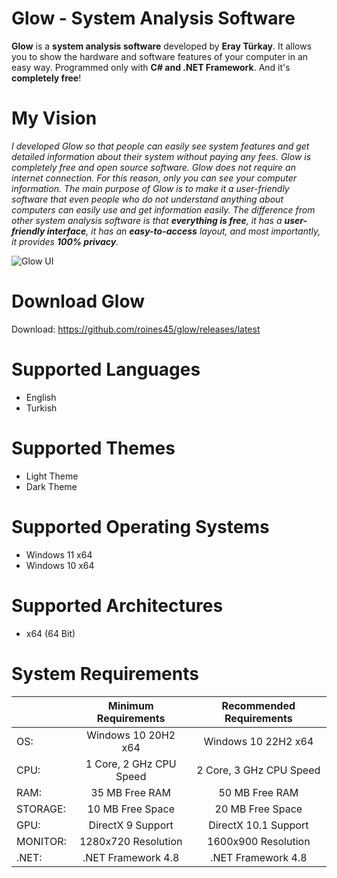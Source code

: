 # Glow - System Analysis Software

**Glow** is a **system analysis software** developed by **Eray Türkay**. It allows you to show the hardware and software features of your computer in an easy way. Programmed only with **C# and .NET Framework**. And it's **completely free**!

# My Vision

*I developed Glow so that people can easily see system features and get detailed information about their system without paying any fees.
Glow is completely free and open source software. Glow does not require an internet connection. For this reason, only you can see your computer information.
The main purpose of Glow is to make it a user-friendly software that even people who do not understand anything about computers can easily use and get information easily.
The difference from other system analysis software is that **everything is free**, it has a **user-friendly interface**, it has an **easy-to-access** layout, and most importantly, it provides **100% privacy**.*

![Glow UI](https://roines45.github.io/assets/images/glow_images/glow_ui_en.png)

# Download Glow

Download: https://github.com/roines45/glow/releases/latest

# Supported Languages

- English
- Turkish

# Supported Themes

- Light Theme
- Dark Theme

# Supported Operating Systems

- Windows 11 x64
- Windows 10 x64

# Supported Architectures

- x64 (64 Bit)

# System Requirements

|  | Minimum Requirements | Recommended Requirements |
|--|:--:|:--:|
| OS: | Windows 10 20H2 x64 | Windows 10 22H2 x64 |
| CPU: | 1 Core, 2 GHz CPU Speed | 2 Core, 3 GHz CPU Speed |
| RAM: | 35 MB Free RAM | 50 MB Free RAM |
| STORAGE: | 10 MB Free Space | 20 MB Free Space |
| GPU: | DirectX 9 Support | DirectX 10.1 Support |
| MONITOR: | 1280x720 Resolution | 1600x900 Resolution |
| .NET: | .NET Framework 4.8 | .NET Framework 4.8 |

